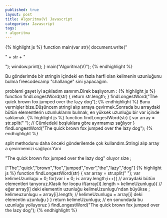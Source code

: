 ```yaml
---
published: true
layout: post
title: Algoritma(V) Javascript
categories: Javascript
tags: 
- algoritma
---
```

{% highlight js %}
function main(var str){
  document.write("<p>" + str + "</p>");
  window.print();
}
main("Algoritma(V)");
{% endhighlight %}

Bu gönderimde bir stringin içindeki en fazla harfi olan kelimenin uzunluğunu bulma freecodecamp "challange" sini yapacağım.

problemi gayet iyi açıkladım sanırım.Direk başlıyorum : 
{% highlight js %}
function findLongestWord(str) {
  return str.length;
}
findLongestWord("The quick brown fox jumped over the lazy dog");
{% endhighlight %}
Bunu vermişler bize.Düşüncem stringi alıp arraya çevirmek.Sonrada bu arraydaki bütün elementlerin uzunluklarını bulmak, en yüksek uzunluğu bir var içinde saklamak.
{% highlight js %}
function findLongestWord(str) {
  var array = str.split(" "); // Cümledeki boşluklara göre ayırmamızı sağlıyor
}
findLongestWord("The quick brown fox jumped over the lazy dog");
{% endhighlight %}

split methodunu daha önceki gönderilemde çok kullandım.Stringi alıp array a çevirmemizi sağlıyor.Yani

"The quick brown fox jumped over the lazy dog" oluyor size ; 

["The","quick","brown","fox","jumped","over","the","lazy","dog"]
{% highlight js %}
function findLongestWord(str) {
  var array = str.split(" ");
  var kelimeUzunlugu = 0; 
  	  for(var i = 0; i< array.length;i++){ // arraydaki bütün elementleri tarıyoruz.Klasik for loopu
        if(array[i].length > kelimeUzunlugu){ // eğer array[i] deki elementin uzunluğu kelimeUzunlugu'ndan büyükse ;
          kelimeuzunlugu = array[i].length; // kelimeUzunlugu = array[i] deki elementin uzunluğu
        }
   }
  return kelimeUzunlugu; // en sonundada bu uzunluğu yolluyoruz
}
findLongestWord("The quick brown fox jumped over the lazy dog");
{% endhighlight %}
